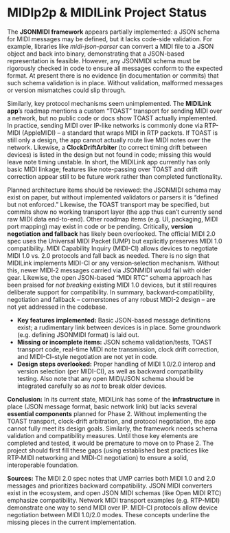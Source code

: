
# MIDIp2p & MIDILink Project Status

The **JSONMIDI framework** appears partially implemented: a JSON schema for MIDI messages may be defined, but it lacks code-side validation.  For example, libraries like *midi-json-parser* can convert a MIDI file to a JSON object and back into binary, demonstrating that a JSON-based representation is feasible. However, any JSONMIDI schema must be rigorously checked in code to ensure all messages conform to the expected format.  At present there is no evidence (in documentation or commits) that such schema validation is in place.  Without validation, malformed messages or version mismatches could slip through.

Similarly, key protocol mechanisms seem unimplemented.  The **MIDILink app**’s roadmap mentions a custom “TOAST” transport for sending MIDI over a network, but no public code or docs show TOAST actually implemented.  In practice, sending MIDI over IP-like networks is commonly done via RTP-MIDI (AppleMIDI) – a standard that wraps MIDI in RTP packets.  If TOAST is still only a design, the app cannot actually route live MIDI notes over the network.  Likewise, a **ClockDriftArbiter** (to correct timing drift between devices) is listed in the design but not found in code; missing this would leave note timing unstable.  In short, the MIDILink app currently has only basic MIDI linkage; features like note-passing over TOAST and drift correction appear still to be future work rather than completed functionality.

Planned architecture items should be reviewed: the JSONMIDI schema may exist on paper, but without implemented validators or parsers it is “defined but not enforced.”  Likewise, the TOAST transport may be specified, but commits show no working transport layer (the app thus can’t currently send raw MIDI data end-to-end).  Other roadmap items (e.g. UI, packaging, MIDI port mapping) may exist in code or be pending.  Critically, **version negotiation and fallback** has likely been overlooked.  The official MIDI 2.0 spec uses the Universal MIDI Packet (UMP) but explicitly preserves MIDI 1.0 compatibility.  MIDI Capability Inquiry (MIDI-CI) allows devices to negotiate MIDI 1.0 vs. 2.0 protocols and fall back as needed.  There is no sign that MIDILink implements MIDI-CI or any version‐selection mechanism.  Without this, newer MIDI‐2 messages carried via JSONMIDI would fail with older gear.  Likewise, the open JSON-based “MIDI RTC” schema approach has been praised for *not breaking* existing MIDI 1.0 devices, but it still requires deliberate support for compatibility.  In summary, backward‐compatibility, negotiation and fallback – cornerstones of any robust MIDI-2 design – are not yet addressed in the codebase.

* **Key features implemented:** Basic JSON-based message definitions exist; a rudimentary link between devices is in place. Some groundwork (e.g. defining JSONMIDI format) is laid out.
* **Missing or incomplete items:** JSON schema validation/tests, TOAST transport code, real-time MIDI note transmission, clock drift correction, and MIDI-CI–style negotiation are not yet in code.
* **Design steps overlooked:** Proper handling of MIDI 1.0/2.0 interop and version selection (per MIDI-CI), as well as backward compatibility testing. Also note that any open MIDI/JSON schema should be integrated carefully so as *not* to break older devices.

**Conclusion:** In its current state, MIDILink has some of the **infrastructure** in place (JSON message format, basic network link) but lacks several **essential components** planned for Phase 2. Without implementing the TOAST transport, clock-drift arbitration, and protocol negotiation, the app cannot fully meet its design goals.  Similarly, the framework needs schema validation and compatibility measures.  Until those key elements are completed and tested, it would be premature to move on to Phase 2. The project should first fill these gaps (using established best practices like RTP‐MIDI networking and MIDI‐CI negotiation) to ensure a solid, interoperable foundation.

**Sources:** The MIDI 2.0 spec notes that UMP carries both MIDI 1.0 and 2.0 messages and prioritizes backward compatibility. JSON MIDI converters exist in the ecosystem, and open JSON MIDI schemas (like Open MIDI RTC) emphasize compatibility. Network MIDI transport examples (e.g. RTP-MIDI) demonstrate one way to send MIDI over IP. MIDI-CI protocols allow device negotiation between MIDI 1.0/2.0 modes. These concepts underline the missing pieces in the current implementation.
